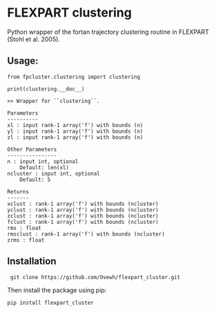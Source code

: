 # FLEXPART clustering

Python wrapper of the fortan trajectory clustering routine in FLEXPART (Stohl et al. 2005).

## Usage:

```
from fpcluster.clustering import clustering

print(clustering.__doc__)

>> Wrapper for ``clustering``.

Parameters
----------
xl : input rank-1 array('f') with bounds (n)
yl : input rank-1 array('f') with bounds (n)
zl : input rank-1 array('f') with bounds (n)

Other Parameters
----------------
n : input int, optional
    Default: len(xl)
ncluster : input int, optional
    Default: 5

Returns
-------
xclust : rank-1 array('f') with bounds (ncluster)
yclust : rank-1 array('f') with bounds (ncluster)
zclust : rank-1 array('f') with bounds (ncluster)
fclust : rank-1 array('f') with bounds (ncluster)
rms : float
rmsclust : rank-1 array('f') with bounds (ncluster)
zrms : float

```

## Installation 

` git clone https://github.com/Ovewh/flexpart_cluster.git`

Then install the package using pip:

`pip install flexpart_cluster `